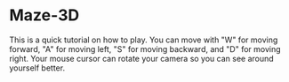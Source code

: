# Maze-3D
This is a quick tutorial on how to play.
You can move with "W" for moving forward, "A" for moving left, "S" for moving backward, and "D" for moving right. 
Your mouse cursor can rotate your camera so you can see around yourself better.
